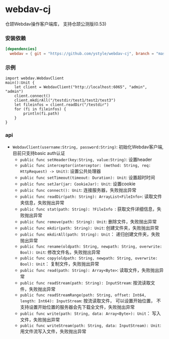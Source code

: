 # webdav-cj
仓颉Webdav操作客户端库， 支持仓颉公测版(0.53)

### 安装依赖
```toml
[dependencies]
  webdav = { git = "https://github.com/ystyle/webdav-cj", branch = "master"}
```
### 示例
```cj
import webdav.WebdavClient
main():Unit {
    let client = WebdavClient("http://localhost:6065", "admin", "admin")
    client.connect()
    client.mkdirAll("/testdir/test1/test2/test3")
    let fileinfos = client.readDir("/testdir")
    for (fi in fileinfos) {
        println(fi.path)
    }
}
```

### api
- `WebdavClient(username:String, password:String)`: 初始化Webdav客户端, 目前只支持basic auth认证
  - `public func setHeader(key:String, value:String)`: 设置header
  - `public func interceptor(interceptor: (method: String, req: HttpRequest) -> Unit)`: 设置公共处理器
  - `public func setTimeout(timeout: Duration): Unit`: 设置超时时间
  - `public func setJar(jar: CookieJar): Unit`: 设置cookie
  - `public func connect(): Unit`: 连接服务器，失败抛出异常
  - `public func readDir(path: String): ArrayList<FileInfo>`: 读取文件夹信息，失败抛出异常
  - `public func stat(path: String): ?FileInfo `: 获取文件详细信息，失败抛出异常
  - `public func remove(path: String): Unit`: 删除文件，失败抛出异常
  - `public func mkdir(path: String): Unit`: 创建文件夹，失败抛出异常
  - `public func mkdirAll(path: String): Unit`： 递归创建文件夹，失败抛出异常
  - `public func rename(oldpath: String, newpath: String, overwrite: Bool): Unit`: 修改文件名，失败抛出异常
  - `public func copy(oldpath: String, newpath: String, overwrite: Bool): Unit`： 复制文件，失败抛出异常
  - `public func read(path: String): Array<Byte>`: 读取文件，失败抛出异常
  - `public func readStream(path: String): InputStream`: 按流读取文件，失败抛出异常
  - `public func readStreamRange(path: String, offset: Int64, length: Int64): InputStream`: 按流读取文件， 可以设置开始位置， 不支持设置开始位置的服务器会先下载全文件，失败抛出异常
  - `public func write(path: String, data: Array<Byte>): Unit`： 写入文件，失败抛出异常
  - `public func writeStream(path: String, data: InputStream): Unit`: 用文件流写入文件，失败抛出异常
